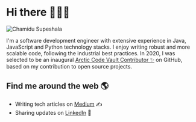 Hi there 👋👨‍💻
========================

<img src="https://raw.githubusercontent.com/chamidu-supeshala/chamidu-supeshala/master/img/Chamidu Supeshala - Cover.jpg?raw=true" alt="Chamidu Supeshala">

I'm a software development engineer with extensive experience in Java, JavaScript and Python technology stacks. I enjoy writing robust and more scalable code, following the industrial best practices. In 2020, I was selected to be an inaugural [Arctic Code Vault Contributor ✨](https://archiveprogram.github.com "GitHub Arctic Code Vault Contributer") on GitHub, based on my contribution to open source projects.

Find me around the web 🌎
-------------------------
- Writing tech articles on [Medium](https://medium.com/@chamidusupeshala "Chamidu Supeshala, A technical writer on Medium") ✍️
- Sharing updates on [LinkedIn](https://www.linkedin.com/in/chamidu-supeshala "Chamidu Supeshala's Professional Profile on LinkedIn") 🎀

<!--
**chamidu-supeshala/chamidu-supeshala** is a ✨ _special_ ✨ repository because its `README.md` (this file) appears on your GitHub profile.

Here are some ideas to get you started:

- 🔭 I’m currently working on ...
- 🌱 I’m currently learning ...
- 👯 I’m looking to collaborate on ...
- 🤔 I’m looking for help with ...
- 💬 Ask me about ...
- 📫 How to reach me: ...
- 😄 Pronouns: ...
- ⚡ Fun fact: ...
-->

